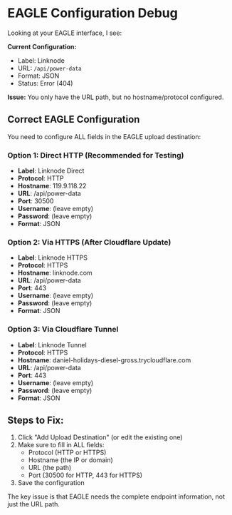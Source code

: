# EAGLE Configuration Debug

Looking at your EAGLE interface, I see:

**Current Configuration:**
- Label: Linknode
- URL: `/api/power-data`
- Format: JSON
- Status: Error (404)

**Issue:** You only have the URL path, but no hostname/protocol configured.

## Correct EAGLE Configuration

You need to configure ALL fields in the EAGLE upload destination:

### Option 1: Direct HTTP (Recommended for Testing)
- **Label**: Linknode Direct
- **Protocol**: HTTP
- **Hostname**: 119.9.118.22
- **URL**: /api/power-data
- **Port**: 30500
- **Username**: (leave empty)
- **Password**: (leave empty)
- **Format**: JSON

### Option 2: Via HTTPS (After Cloudflare Update)
- **Label**: Linknode HTTPS
- **Protocol**: HTTPS
- **Hostname**: linknode.com
- **URL**: /api/power-data
- **Port**: 443
- **Username**: (leave empty)
- **Password**: (leave empty)
- **Format**: JSON

### Option 3: Via Cloudflare Tunnel
- **Label**: Linknode Tunnel
- **Protocol**: HTTPS
- **Hostname**: daniel-holidays-diesel-gross.trycloudflare.com
- **URL**: /api/power-data
- **Port**: 443
- **Username**: (leave empty)
- **Password**: (leave empty)
- **Format**: JSON

## Steps to Fix:

1. Click "Add Upload Destination" (or edit the existing one)
2. Make sure to fill in ALL fields:
   - Protocol (HTTP or HTTPS)
   - Hostname (the IP or domain)
   - URL (the path)
   - Port (30500 for HTTP, 443 for HTTPS)
3. Save the configuration

The key issue is that EAGLE needs the complete endpoint information, not just the URL path.